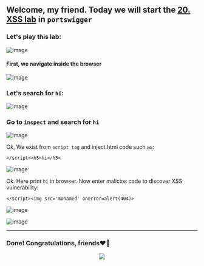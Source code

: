 ## Welcome, my friend. Today we will start the [20. XSS lab](https://portswigger.net/web-security/cross-site-scripting/contexts/lab-javascript-string-single-quote-backslash-escaped) in ```portswigger```
### Let's play this lab:

![image](https://github.com/user-attachments/assets/0bab8d82-ea55-4588-86da-c0363acc13f9)

#### First, we navigate inside the browser

![image](https://github.com/user-attachments/assets/b32ec8c2-cb22-4cf4-a402-9184dedfc687)

### Let's search for ```hi```:

![image](https://github.com/user-attachments/assets/d32ce9de-ff09-406e-bf6b-8436168661a3)


### Go to ```inspect``` and search for ```hi```

![image](https://github.com/user-attachments/assets/4a1edac3-74cd-4c7c-a34f-4b0462958dbd)

Ok, We exist from ```script tag``` and inject html code such as:

```
</script><h5>hi</h5>
```

![image](https://github.com/user-attachments/assets/3f65d2a5-abc6-46cf-8855-b1ee5311dbce)


Ok. Here print ```hi``` in browser. Now enter malicios code to discover XSS vulnerability:

```
</script><img src='mohamed' onerror=alert(404)>
```

![image](https://github.com/user-attachments/assets/4f426832-48a2-424b-97d1-621940791832)


![image](https://github.com/user-attachments/assets/bb8b2c91-2d99-4715-b40d-b61760634d4a)


-------

### Done! Congratulations, friends❤️‍🔥


<p align="center">
<img src="https://github.com/user-attachments/assets/15a03813-a959-4628-9018-708548137ba0" >
</p>
